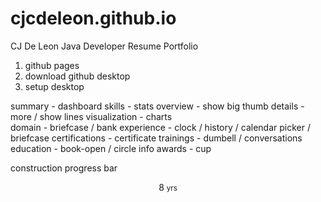 # cjcdeleon.github.io
CJ De Leon Java Developer Resume Portfolio

1. github pages
2. download github desktop
3. setup desktop

summary - dashboard
skills - stats
  overview - show big thumb
  details - more / show lines
  visualization - charts  
domain - briefcase  / bank
experience - clock / history / calendar picker / briefcase
certifications - certificate
trainings - dumbell / conversations
education - book-open / circle info
awards - cup

construction
progress bar

 <header>8
<small>yrs

